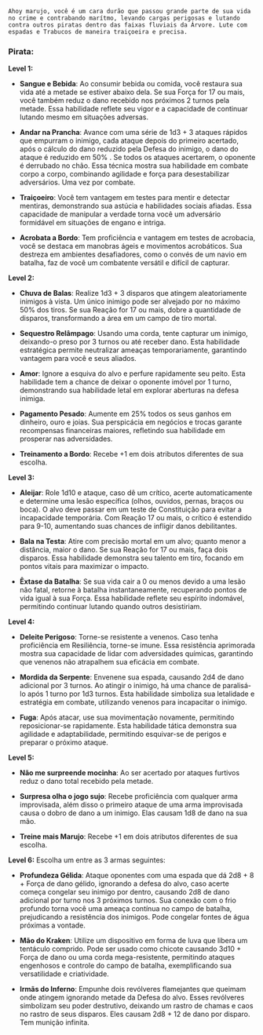 	Ahoy marujo, você é um cara durão que passou grande parte de sua vida no crime e contrabando marítmo, levando cargas perigosas e lutando contra outros piratas dentro das faixas fluviais da Árvore. Lute com espadas e Trabucos de maneira traiçoeira e precisa.
### Pirata:
**Level 1:**
- **Sangue e Bebida**: Ao consumir bebida ou comida, você restaura sua vida até a metade se estiver abaixo dela. Se sua Força for 17 ou mais, você também reduz o dano recebido nos próximos 2 turnos pela metade. Essa habilidade reflete seu vigor e a capacidade de continuar lutando mesmo em situações adversas.
    
- **Andar na Prancha**: Avance com uma série de 1d3 + 3 ataques rápidos que empurram o inimigo, cada ataque depois do primeiro acertado, após o cálculo do dano reduzido pela Defesa do inimigo, o dano do ataque é reduzido em 50% . Se todos os ataques acertarem, o oponente é derrubado no chão. Essa técnica mostra sua habilidade em combate corpo a corpo, combinando agilidade e força para desestabilizar adversários. Uma vez por combate.
    
- **Traiçoeiro**: Você tem vantagem em testes para mentir e detectar mentiras, demonstrando sua astúcia e habilidades sociais afiadas. Essa capacidade de manipular a verdade torna você um adversário formidável em situações de engano e intriga.
    
- **Acrobata a Bordo**: Tem proficiência e vantagem em testes de acrobacia, você se destaca em manobras ágeis e movimentos acrobáticos. Sua destreza em ambientes desafiadores, como o convés de um navio em batalha, faz de você um combatente versátil e difícil de capturar.
    

**Level 2:**
- **Chuva de Balas**: Realize 1d3 + 3 disparos que atingem aleatoriamente inimigos à vista. Um único inimigo pode ser alvejado por no máximo 50% dos tiros. Se sua Reação for 17 ou mais, dobre a quantidade de disparos, transformando a área em um campo de tiro mortal.
    
- **Sequestro Relâmpago**: Usando uma corda, tente capturar um inimigo, deixando-o preso por 3 turnos ou até receber dano. Esta habilidade estratégica permite neutralizar ameaças temporariamente, garantindo vantagem para você e seus aliados.
    
- **Amor**: Ignore a esquiva do alvo e perfure rapidamente seu peito. Esta habilidade tem a chance de deixar o oponente imóvel por 1 turno, demonstrando sua habilidade letal em explorar aberturas na defesa inimiga.
    
- **Pagamento Pesado**: Aumente em 25% todos os seus ganhos em dinheiro, ouro e joias. Sua perspicácia em negócios e trocas garante recompensas financeiras maiores, refletindo sua habilidade em prosperar nas adversidades.
	
- **Treinamento a Bordo**: Recebe +1 em dois atributos diferentes de sua escolha.
    

**Level 3:**
- **Aleijar**: Role 1d10 e ataque, caso dê um crítico, acerte automaticamente e determine uma lesão específica (olhos, ouvidos, pernas, braços ou boca). O alvo deve passar em um teste de Constituição para evitar a incapacidade temporária. Com Reação 17 ou mais, o crítico é estendido para 9-10, aumentando suas chances de infligir danos debilitantes.
    
- **Bala na Testa**: Atire com precisão mortal em um alvo; quanto menor a distância, maior o dano. Se sua Reação for 17 ou mais, faça dois disparos. Essa habilidade demonstra seu talento em tiro, focando em pontos vitais para maximizar o impacto.
    
- **Êxtase da Batalha**: Se sua vida cair a 0 ou menos devido a uma lesão não fatal, retorne à batalha instantaneamente, recuperando pontos de vida igual à sua Força. Essa habilidade reflete seu espírito indomável, permitindo continuar lutando quando outros desistiriam.
    

**Level 4:**
- **Deleite Perigoso**: Torne-se resistente a venenos. Caso tenha proficiência em Resiliência, torne-se imune. Essa resistência aprimorada mostra sua capacidade de lidar com adversidades químicas, garantindo que venenos não atrapalhem sua eficácia em combate.
    
- **Mordida da Serpente**: Envenene sua espada, causando 2d4 de dano adicional por 3 turnos. Ao atingir o inimigo, há uma chance de paralisá-lo após 1 turno por 1d3 turnos. Esta habilidade simboliza sua letalidade e estratégia em combate, utilizando venenos para incapacitar o inimigo.
    
- **Fuga**: Após atacar, use sua movimentação novamente, permitindo reposicionar-se rapidamente. Esta habilidade tática demonstra sua agilidade e adaptabilidade, permitindo esquivar-se de perigos e preparar o próximo ataque.
    

**Level 5:**
- **Não me surpreende mocinha**: Ao ser acertado por ataques furtivos reduz o dano total recebido pela metade.
	
- **Surpresa olha o jogo sujo**: Recebe proficiência com qualquer arma improvisada, além disso o primeiro ataque de uma arma improvisada causa o dobro de dano a um inimigo. Elas causam 1d8 de dano na sua mão.
	
- **Treine mais Marujo**: Recebe +1 em dois atributos diferentes de sua escolha.

	

**Level 6:**
Escolha um entre as 3 armas seguintes:
- **Profundeza Gélida**: Ataque oponentes com uma espada que dá 2d8 + 8 + Força de dano gélido, ignorando a defesa do alvo, caso acerte começa congelar seu inimigo por dentro, causando 2d8 de dano adicional por turno nos 3 próximos turnos. Sua conexão com o frio profundo torna você uma ameaça contínua no campo de batalha, prejudicando a resistência dos inimigos. Pode congelar fontes de água próximas a vontade.
    
- **Mão do Kraken**: Utilize um dispositivo em forma de luva que libera um tentáculo comprido. Pode ser usado como chicote causando 3d10 + Força de dano ou uma corda mega-resistente, permitindo ataques engenhosos e controle do campo de batalha, exemplificando sua versatilidade e criatividade.
    
- **Irmãs do Inferno**: Empunhe dois revólveres flamejantes que queimam onde atingem ignorando metade da Defesa do alvo. Esses revólveres simbolizam seu poder destrutivo, deixando um rastro de chamas e caos no rastro de seus disparos. Eles causam 2d8 + 12 de dano por disparo. Tem munição infinita.